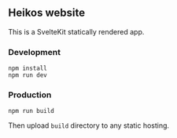 ## Heikos website

This is a SvelteKit statically rendered app.

### Development

```shell
npm install
npm run dev
```

### Production

```shell
npm run build
```

Then upload `build` directory to any static hosting.
